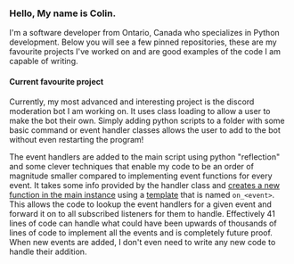 ### Hello, My name is Colin. 
I'm a software developer from Ontario, Canada who specializes in Python development. Below you will see a few pinned repositories, these are my favourite projects I've worked on and are good examples of the code I am capable of writing.

#### Current favourite project
Currently, my most advanced and interesting project is the discord moderation bot I am working on. It uses class loading to allow a user to make the bot their own. Simply adding python scripts to a folder with some basic command or event handler classes allows the user to add to the bot without even restarting the program!

The event handlers are added to the main script using python "reflection" and some clever techniques that enable my code to be an order of magnitude smaller compared to implementing event functions for every event. It takes some info provided by the handler class and [creates a new function in the main instance](https://github.com/Column01/Discord-Moderation-Bot/blob/master/event_registry.py#L63-L94) using a [template](https://github.com/Column01/Discord-Moderation-Bot/blob/master/bot.py#L46-L56) that is named `on_<event>`. This allows the code to lookup the event handlers for a given event and forward it on to all subscribed listeners for them to handle. Effectively 41 lines of code can handle what could have been upwards of thousands of lines of code to implement all the events and is completely future proof. When new events are added, I don't even need to write any new code to handle their addition.
